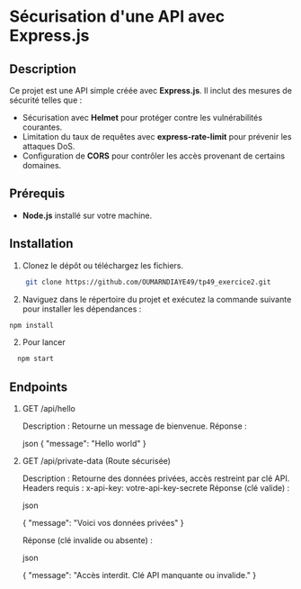 # Sécurisation d'une API avec Express.js

## Description
Ce projet est une API simple créée avec **Express.js**. Il inclut des mesures de sécurité telles que :
- Sécurisation avec **Helmet** pour protéger contre les vulnérabilités courantes.
- Limitation du taux de requêtes avec **express-rate-limit** pour prévenir les attaques DoS.
- Configuration de **CORS** pour contrôler les accès provenant de certains domaines.

## Prérequis
- **Node.js** installé sur votre machine.

## Installation

1. Clonez le dépôt ou téléchargez les fichiers.
  
```bash
    git clone https://github.com/OUMARNDIAYE49/tp49_exercice2.git
```
2. Naviguez dans le répertoire du projet et exécutez la commande suivante pour installer les dépendances :

```bash
npm install
```

2. Pour lancer 
```bash
  npm start
```

## Endpoints

1. GET /api/hello

    Description : Retourne un message de bienvenue.
    Réponse :

    json
    { "message": "Hello world" }

2. GET /api/private-data (Route sécurisée)

    Description : Retourne des données privées, accès restreint par clé API.
    Headers requis : x-api-key: votre-api-key-secrete
    Réponse (clé valide) :

    json

    { "message": "Voici vos données privées" }

    Réponse (clé invalide ou absente) :

    json

    { "message": "Accès interdit. Clé API manquante ou invalide." }